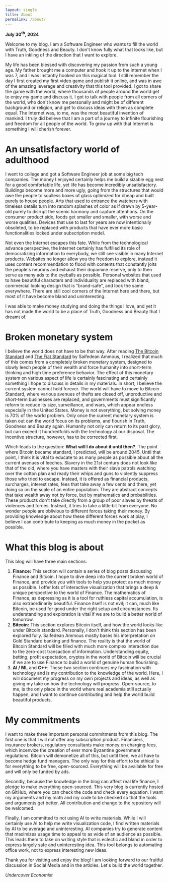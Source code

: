 ```yaml
---
layout: single
title: About
permalink: /about/
---
```


**July 30<sup>th</sup>, 2024**

Welcome to my blog. I am a Software Engineer who wants to fill the world with Truth, Goodness and Beauty. I don't know fully
what that looks like, but I have an inkling of the direction that I want to explore.

My life has been blessed with discovering my passion from such a young age. My father brought me a computer and hook it
up to the internet when I was 7, and I was instantly hooked on this magical tool. I still remember the day I first created
my first video game and publish it online, and was in awe of the amazing leverage and creativity that this tool provided. 
I got to share the game with the world, where thousands of people around the world get to enjoy my game and discuss it.
I got to talk with people from all corners of the world, who don't know me personally and might be of different background
or religion, and get to discuss ideas with them as complete equal. The Internet was, to me, was the most beautiful
invention of mankind. I truly did believe that I am a part of a journey to infinite flourishing and freedom for
all people of the world. To grow up with that Internet is something I will cherish forever. 

# An unsatisfactory world of adulthood

I went to college and got a Software Engineer job at some big tech companies. The money I enjoyed certainly helps me
build a sizable egg nest for a good comfortable life, yet life has become incredibly unsatisfactory. Buildings
become more and more ugly, going from the structures that would awe the people to soulless boxes of glass optimized
for cheap and built purely to house people. Arts that used to entrance the watchers with timeless details turn into
random splashes of color as if drawn by 5-year-old purely to disrupt the scenic harmony and capture attentions. On the
consumer product side, foods get smaller and smaller, with worse and worse qualities. Devices that use to last for
years are now intentionally obsoleted, to be replaced with products that have ever more basic functionalities locked
under subscription model.

Not even the Internet escapes this fate. While from the technological advance perspective, the Internet certainly has
fulfilled its role of democratizing information to everybody, we still see visible in many Internet products. Websites
no longer allow you the freedom to explore, instead it uses content recommendation to flood with contents that constantly
jolts the people's neurons and exhaust their dopamine reserve, only to then serve as many ads to the eyeballs as possible.
Personal websites that used to have beautiful characters and individuality are replaced with bland, commercial looking
design that is "brand-safe", and look the same everywhere. There are still cool corners of the Internet here and there,
but most of it have become bland and uninteresting.

I was able to make money studying and doing the things I love, and yet it has not made the world to be a place of Truth, Goodness and
Beauty that I dreamt of.

# Broken monetary system

I believe the world does not have to be that way. After reading [The Bitcoin Standard](https://www.amazon.com/Bitcoin-Standard-Decentralized-Alternative-Central/dp/1119473861) and [The Fiat Standard](https://www.amazon.com/Fiat-Standard-Slavery-Alternative-Civilization/dp/1544526474) by 
Saifedean Ammous, I realized that much of this comes from a completely broken monetary system, designed to slowly leech
people of their wealth and force humanity into short-term thinking and high time preference behavior. The effect of this
monetary system on various aspect of life is certainly fascinating and certainly something I hope to discuss in details 
in my materials. In short, I believe the current system cannot hold forever. The world will have to move to Bitcoin Standard, 
where various avenues of thefts are closed off, unproductive and short-term businesses are replaced, and governments must
significantly reform to reduce its size, surveillance, and wars, which appear endless especially in the United States. 
Money is not everything, but solving money is 70% of the world problem. Only once the current monetary system is taken out 
can the world focus on its problems, and flourish in Truth, Goodness and Beauty again. Humanity not only can return
to its past glory, but can exceed it hundredfolds with the technology at our disposal. The incentive structure, however,
has to be corrected first.

Which leads to the question: **What will I do about it until then?**. The point where Bitcoin became standard, I predicted, will be
around 2045. Until that point, I think it is vital to educate to as many people as possible about all the current avenues
of leeches. Slavery in the 21st century does not look like that of the old, where you have masters with their slave patrols watching
over the cotton plan and ready their whips and guns to violently suppress those who tried to escape. Instead, it is offered
as financial products, surcharges, interest rates, fees that take away a few cents and there, yet doing so on the scale
of an entire population. They are abstract concepts that take wealth away not by force, but by mathematics and probabilities.
These products don't take directly from a group of poor slaves by threats of violences and forces. Instead, it tries
to take a little bit from everyone. No wonder people are oblivious to different forces taking their money. By providing
knowledge about how these different forces work at play, I believe I can contribute to keeping as much money in 
the pocket as possible.

# What this blog is about

This blog will have three main sections:

1. **Finance:** This section will contain a series of blog posts discussing Finance and Bitcoin. I hope to dive deep
into the current broken world of Finance, and provide you with tools to help you protect as much money as possible. I offer
lots of interactive visualization that brings a deep & unique perspective to the world of Finance. The mathematics of Finance,
as depressing as it is a tool for ruthless capital accumulation, is also extraordinarily beautiful. Finance itself is not evil;
it can, much like Bitcoin, be used for good under the right setup and circumstances. Its understanding and exploration
is vital if we are to build a better world of tomorrow.
2. **Bitcoin:** This section explores Bitcoin itself, and how the world looks like under Bitcoin standard. Personally,
I don't think this section has been explored fully. Saifedean Ammous mostly bases his interpretation on Gold Standard
banking and finance. The reality is that the world of Bitcoin Standard will be filled with much more complex interaction
due to the zero-cost transaction of information. Understanding equity, betting, profit expectation, cryptos in the world
of Bitcoin will be crucial if we are to use Finance to build a world of genuine human flourishing.
3. **AI / ML** and **C++**: These two section continues my fascination with technology and is my contribution to the 
knowledge of the world. Here, I will document my progress on my own projects and ideas, as well as giving my take on
how the technology will progress. Open-source, to me, is the only place in the world where real academia still actually
happen, and I want to continue contributing and help the world build beautiful products.

# My commitments

I want to make three important personal commitments from this blog. The first one is that I will not offer any subscription product. 
Financiers, insurance brokers, regulatory consultants make money on charging fees, which incenvize the
creation of ever more Byzantine government regulations. Bitcoin will demonetize all of this, but until then, we all have
to become hedge fund managers. The only way for this effort to be ethical is for everything to be free, open-sourced.
Everything will be available for free and will only be funded by ads.

Secondly, because the knowledge in the blog can affect real life finance, I pledge to make everything open-sourced. This
very blog is currently hosted on GitHub, where you can check the code and check every equation. I want my arguments
and my math and my code to be checked so that the tools and arguments get better. All contribution and change to the
repository will be welcomed.

Finally, I am committed to not using AI to write materials. While I will certainly use AI to help me write visualization code, 
I find written materials by AI to be average and uninteresting. AI companies try to generate content that maximizes usage time to appeal to as wide of an audience as possible. This leads
them to take on writing style that is eclectic and bland in order to express largely safe and uninteresting idea. This tool
belongs to automating office work, not to express interesting new ideas.

Thank you for visiting and enjoy the blog! I am looking forward to our fruitful discussion in Social Media and in the
articles. Let's build the world together.

*Undercover Economist*